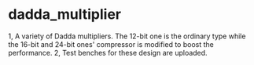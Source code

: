 # dadda_multiplier
1, A variety of Dadda multipliers. The 12-bit one is the ordinary type while the 16-bit and 24-bit ones' compressor is modified to boost the performance.
2, Test benches for these design are uploaded.

